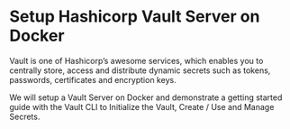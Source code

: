 # Setup Hashicorp Vault Server on Docker

Vault is one of Hashicorp’s awesome services, which enables you to centrally store, access and distribute dynamic secrets such as tokens, passwords, certificates and encryption keys.

We will setup a Vault Server on Docker and demonstrate a getting started guide with the Vault CLI to Initialize the Vault, Create / Use and Manage Secrets.